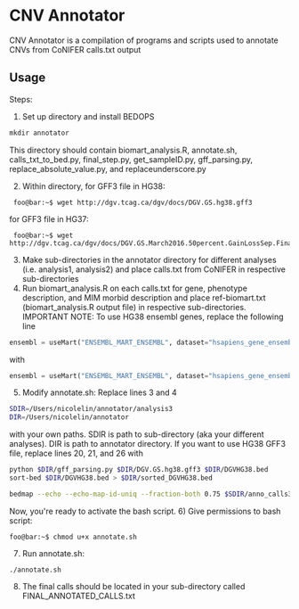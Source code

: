 # CNV Annotator

CNV Annotator is a compilation of programs and scripts used to annotate CNVs from CoNIFER calls.txt output

## Usage
Steps:
1) Set up directory and install BEDOPS
```python
mkdir annotator
``` 
This directory should contain biomart_analysis.R, annotate.sh, calls_txt_to_bed.py, final_step.py, get_sampleID.py, gff_parsing.py, replace_absolute_value.py, and replaceunderscore.py

2) Within directory, 
for GFF3 file in HG38:
```console
 foo@bar:~$ wget http://dgv.tcag.ca/dgv/docs/DGV.GS.hg38.gff3
```
for GFF3 file in HG37:
```console
 foo@bar:~$ wget http://dgv.tcag.ca/dgv/docs/DGV.GS.March2016.50percent.GainLossSep.Final.hg19.gff3
```
3) Make sub-directories in the annotator directory for different analyses (i.e. analysis1, analysis2) and place calls.txt from CoNIFER in respective sub-directories
4) Run biomart_analysis.R on each calls.txt for gene, phenotype description, and MIM morbid description and place ref-biomart.txt (biomart_analysis.R output file) in respective sub-directories.
IMPORTANT NOTE:
To use HG38 ensembl genes, replace the following line
```python
ensembl = useMart("ENSEMBL_MART_ENSEMBL", dataset="hsapiens_gene_ensembl", host="grch37.ensembl.org", path="/biomart/martservice")
```
with
```python
ensembl = useMart("ENSEMBL_MART_ENSEMBL", dataset="hsapiens_gene_ensembl", host="www.ensembl.org")
```
5) Modify annotate.sh:
Replace lines 3 and 4 
```bash 
SDIR=/Users/nicolelin/annotator/analysis3
DIR=/Users/nicolelin/annotator
```
with your own paths. SDIR is path to sub-directory (aka your different analyses). DIR is path to annotator directory.
If you want to use HG38 GFF3 file, replace lines 20, 21, and 26 with
```bash
python $DIR/gff_parsing.py $DIR/DGV.GS.hg38.gff3 $DIR/DGVHG38.bed
sort-bed $DIR/DGVHG38.bed > $DIR/sorted_DGVHG38.bed

bedmap --echo --echo-map-id-uniq --fraction-both 0.75 $SDIR/anno_calls3.bed $DIR/sorted_DGVHG38.bed > $SDIR/annotated_calls.bed
```
Now, you're ready to activate the bash script.
6) Give permissions to bash script:
```console
foo@bar:~$ chmod u+x annotate.sh
```
7) Run annotate.sh:
```console
./annotate.sh
```
8) The final calls should be located in your sub-directory called FINAL_ANNOTATED_CALLS.txt



